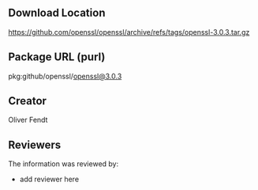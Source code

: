## Download Location

https://github.com/openssl/openssl/archive/refs/tags/openssl-3.0.3.tar.gz

## Package URL (purl)

pkg:github/openssl/openssl@3.0.3

## Creator

Oliver Fendt

## Reviewers

The information was reviewed by:

* add reviewer here
